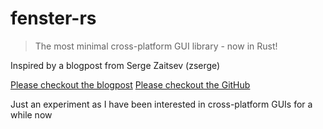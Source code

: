 # fenster-rs

> The most minimal cross-platform GUI library - now in Rust!

Inspired by a blogpost from Serge Zaitsev (zserge)

[Please checkout the blogpost](https://zserge.com/posts/fenster/)
[Please checkout the GitHub](https://github.com/zserge/fenster)

Just an experiment as I have been interested in cross-platform GUIs for 
a while now

